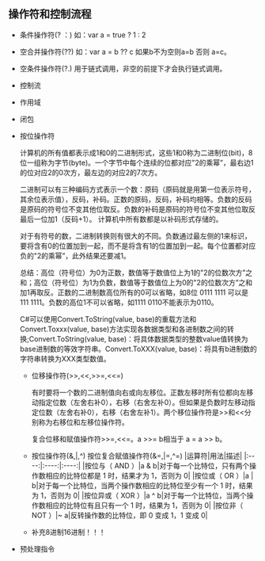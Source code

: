 ## 操作符和控制流程

- 条件操作符(? ：) 如：var a = true ? 1 : 2

- 空合并操作符(??) 如：var a = b ?? c 如果b不为空则a=b 否则 a=c。

- 空条件操作符(?.) 用于链式调用，非空的前提下才会执行链式调用。

- 控制流

- 作用域

- 闭包

- 按位操作符
  <p>
  计算机的所有值都表示成1和0的二进制形式，这些1和0称为二进制位(bit)，8位一组称为字节(byte)。一个字节中每个连续的位都对应"2的乘幂”，最右边1的位对应2的0次方，最左边的对应2的7次方。
  </p>
  <p>
  二进制可以有三种编码方式表示一个数：原码（原码就是用第一位表示符号，其余位表示值），反码，补码。正数的原码，反码，补码均相等。负数的反码是原码的符号位不变其他位取反。负数的补码是原码的符号位不变其他位取反最后一位加1（反码+1）。 计算机中所有数都是以补码形式存储的。
  </p>
  <p>
  对于有符号的数，二进制转换则有很大的不同。负数通过最左侧的1来标识，要将含有0的位置加到一起，而不是将含有1的位置加到一起。每个位置都对应负的"2的乘幂”，此外结果还要减1。
  </p>
  <p>
  总结：高位（符号位）为0为正数，数值等于数值位上为1的"2的位数次方”之和；高位（符号位）为1为负数，数值等于数值位上为0的"2的位数次方”之和加1再取反。正数的二进制数高位所有的0可以省略，如8位 0111 1111 可以是 111 1111。负数的高位1不可以省略，如1111 0110不能表示为0110。
  </p>
  <p>
  C#可以使用Convert.ToString(value, base)的重载方法和Convert.Toxxx(value, base)方法实现各数据类型和各进制数之间的转换;Convert.ToString(value, base)：将具体数据类型的整数value值转换为base进制数的等效字符串。Convert.ToXXX(value, base)：将具有b进制数的字符串转换为XXX类型数值。
  </p>

  - 位移操作符(>>,<<,>>=,<<=)
    <p>
    有时要将一个数的二进制值向右或向左移位。正数左移时所有位都向左移动指定位数（左舍右补0），右移（右舍左补0）。但如果是负数时左移动指定位数（左舍右补0），右移（右舍左补1）。两个移位操作符是>>和<<分别称为右移位和左移位操作符。
    </p>  
    <p>
    复合位移和赋值操作符>>=,<<=。a >>= b相当于 a = a >> b。
    </p>

  - 按位操作符(&,|,^) 按位复合赋值操作符(&=,|=,^=)
    |运算符|用法|描述|
    |:----:|:----:|:----:|
    |按位与（ AND ）|a & b|对于每一个比特位，只有两个操作数相应的比特位都是 1 时，结果才为 1，否则为 0|
    |按位或（ OR ）|a \| b|对于每一个比特位，当两个操作数相应的比特位至少有一个 1 时，结果为 1，否则为 0|
    |按位异或（ XOR ）|a ^ b|对于每一个比特位，当两个操作数相应的比特位有且只有一个 1 时，结果为 1，否则为 0|
    |按位非（ NOT ）|~ a|反转操作数的比特位，即 0 变成 1，1 变成 0|



  - 补充8进制16进制！！！

- 预处理指令


